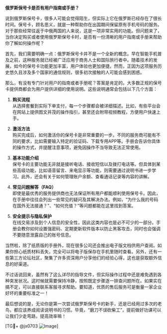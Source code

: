 **俄罗斯保号卡是否有用户指南或手册？**

说到俄罗斯保号卡，很多人可能会觉得陌生，但实际上它在俄罗斯已经存在了很长时间。保号卡，顾名思义，就是一种帮助你在出国期间保留原有手机号码的服务。对于那些经常往返于中俄两国的人来说，这是一项非常实用的功能。但问题来了，当你决定购买或者使用俄罗斯保号卡时，是否有一份清晰的用户指南或手册来帮助你了解如何操作呢？

首先，我们需要明确一点：俄罗斯保号卡并不是一个全新的概念。早在智能手机普及之前，这种服务就已经被广泛应用于商务人士和国际旅行者中。随着技术的发展，如今的保号卡功能更加丰富，用户体验也更加便捷。然而，正因为这项服务历史悠久且涉及多个国家的通信规则，很多初次接触的人可能会感到困惑。

那么，有没有专门针对用户的指南或者手册呢？答案是肯定的。大多数正规的保号卡提供商都会为用户提供详细的使用说明。这些说明通常会包括以下几个方面：

1. **购买流程**  
   从选择套餐到实际下单支付，每一个步骤都会被详细描述。比如，有些平台会在网站上提供图文并茂的操作指引，甚至还会附带视频教程，方便用户快速上手。

2. **激活方法**  
   购买完成后，如何激活你的保号卡是非常重要的一步。不同的服务商可能有不同的要求，比如需要输入特定的验证码、下载专用APP等。手册会告诉你具体的操作方式，并提醒注意事项，避免因操作不当导致无法正常使用。

3. **基本功能介绍**  
   保号卡的主要功能无非就是接听电话、接收短信以及拨打电话等。但具体到某些高级功能，比如语音留言、来电显示等功能，则需要通过说明书进一步学习。此外，还会有关于如何管理账户余额、查看通话记录等内容的讲解。

4. **常见问题解答（FAQ）**  
   即使是最优秀的服务提供商也无法保证所有用户都能顺利使用保号卡。因此，在手册中往往会列出一些常见的疑问及其解决办法。例如，“为什么我的号码在国外无法接通？”、“如何充值？”等问题都能在这里找到答案。

5. **安全提示与隐私保护**  
   在线交易涉及到个人信息的安全性，因此这类内容也是必不可少的一部分。手册会教你如何设置强密码、定期更新软件版本以防止黑客攻击，同时也会强调不要随意泄露自己的账号信息。

当然啦，除了纸质版的手册外，现在很多公司还会推出电子版文档供用户查阅。如果你担心纸质材料丢失，完全可以将电子版保存在手机里随时查看。另外，还有一些第三方论坛社区，聚集了许多资深用户分享他们的经验心得，这也是获取额外信息的好渠道。

不过话说回来，虽然有了这么详尽的指导文件，但实际操作过程中还是难免遇到各种突发状况。这时候就需要保持冷静，按照既定步骤逐一排查问题所在。如果实在搞不定，可以直接联系客服寻求帮助。要知道，优质的售后服务可是衡量一家企业好坏的重要标准之一！

最后想说的是，无论你是第一次尝试俄罗斯保号卡的新手，还是已经用过多次的老鸟，都应该养成阅读说明书的习惯。毕竟，“磨刀不误砍柴工”，提前做好功课可以让我们少走弯路，提高效率嘛！

[TG💪+ @jx0703 ![Image](https://github.com/user-attachments/assets/dbca1d08-cadb-493c-b0ec-ad6f7a83f270)]